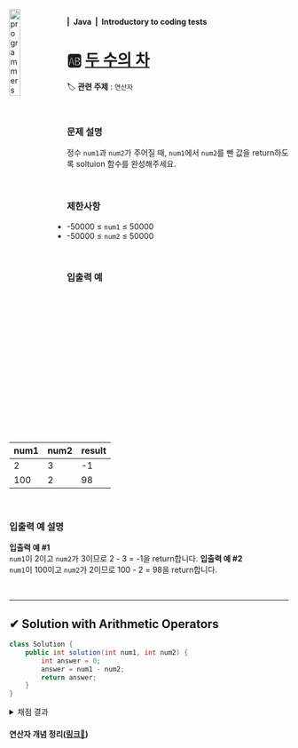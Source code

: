 <img src="https://github.com/MinjuKang727/I_am_Super_Junior/assets/108849480/76b4882b-8e97-408f-a9b2-5b262f2554d7" alt="programmers logo" align="left" width="20%">

**|&nbsp;&nbsp;Java&nbsp;&nbsp;|&nbsp;&nbsp;Introductory to coding tests**

# 🆎 **[두 수의 차](https://school.programmers.co.kr/learn/courses/30/lessons/120803)**

🏷 **관련 주제** : `연산자`

<br>

### **문제 설명**

정수 `num1`과 `num2`가 주어질 때, `num1`에서 `num2`를 뺀 값을 return하도록 soltuion 함수를 완성해주세요.

<br>

### **제한사항**
-   \-50000 ≤ `num1` ≤ 50000
-   \-50000 ≤ `num2` ≤ 50000

<br>

### **입출력 예**
| **num1** | **num2** | **result** |
| --- | --- | --- |
| 2 | 3 | \-1 |
| 100 | 2 | 98 |

<br>

### **입출력 예 설명**
**입출력 예 #1**  
`num1`이 2이고 `num2`가 3이므로 2 - 3 = -1을 return합니다.
**입출력 예 #2**  
`num1`이 100이고 `num2`가 2이므로 100 - 2 = 98을 return합니다.

<br>

---

## ✔ Solution with Arithmetic Operators
```java
class Solution {
    public int solution(int num1, int num2) {
        int answer = 0;
        answer = num1 - num2;
        return answer;
    }
}
```
<details>
    <summary>채점 결과</summary>

   ![알고리즘코드카타 인증샷](https://github.com/MinjuKang727/I_am_Super_Junior/assets/108849480/321e6287-851a-46f7-adfc-5883919d95b2)
</details>

#### 연산자 개념 정리([링크🔗](https://github.com/MinjuKang727/Java/blob/main/markdown/Operators(%EC%97%B0%EC%82%B0%EC%9E%90).md))  
